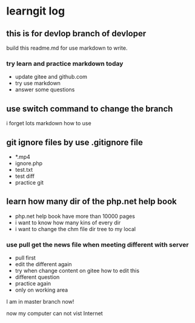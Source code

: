 # learngit log 

## this is for devlop branch of devloper


build this readme.md for use markdown to write.

### try learn and practice markdown today
- update gitee and github.com
- try use markdown 
- answer some questions

## use switch command to change the branch

i forget lots markdown how to use

## git ignore files by use .gitignore file


- *.mp4
- ignore.php
- test.txt
- test diff 
- practice git 

## learn how many dir of the php.net help book

- php.net help book have more than 10000 pages
- i want to know how many kins of every dir 
- i want to change the chm file dir tree to my local


### use pull get the news file when meeting different with server

+ pull first
+ edit the different again
+ try when change content on gitee how to edit this 
+ different question
+ practice again
+ only on working area


I am in master branch now!


now my computer can not vist Internet